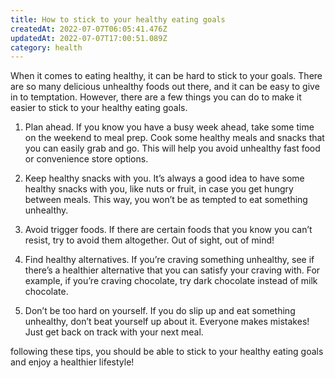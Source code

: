```yaml
---
title: How to stick to your healthy eating goals
createdAt: 2022-07-07T06:05:41.476Z
updatedAt: 2022-07-07T17:00:51.089Z
category: health
---
```


When it comes to eating healthy, it can be hard to stick to your goals. There are so many delicious unhealthy foods out there, and it can be easy to give in to temptation. However, there are a few things you can do to make it easier to stick to your healthy eating goals.

1. Plan ahead. If you know you have a busy week ahead, take some time on the weekend to meal prep. Cook some healthy meals and snacks that you can easily grab and go. This will help you avoid unhealthy fast food or convenience store options.

2. Keep healthy snacks with you. It’s always a good idea to have some healthy snacks with you, like nuts or fruit, in case you get hungry between meals. This way, you won’t be as tempted to eat something unhealthy.

3. Avoid trigger foods. If there are certain foods that you know you can’t resist, try to avoid them altogether. Out of sight, out of mind!

4. Find healthy alternatives. If you’re craving something unhealthy, see if there’s a healthier alternative that you can satisfy your craving with. For example, if you’re craving chocolate, try dark chocolate instead of milk chocolate.

5. Don’t be too hard on yourself. If you do slip up and eat something unhealthy, don’t beat yourself up about it. Everyone makes mistakes! Just get back on track with your next meal.

 following these tips, you should be able to stick to your healthy eating goals and enjoy a healthier lifestyle!
